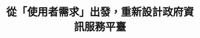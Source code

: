 ---
id: "71"
lang: zh-tw
publish: "TRUE"
description: 「海域遊憩活動一站式資訊平臺使用者需求探詢」部會自提案
selected: "FALSE"
blog_selected: "FALSE"
thumbnail: https://cm.pdis.tw/images/post/10WrxhAWDosHxlOz_aexwLVl2VkCOprzh.jpg
cover: https://youtu.be/2TCoZ7kJ6zo
title: 從「使用者需求」出發，重新設計政府資訊服務平臺
introduction:
  content: >-
    繼去年行政院「向山致敬」的政策討論後，今年行政院持續推動「向海致敬」的政策。
    本次協作會議聚焦在探詢「資訊」的使用者需求，透過11場深度訪談、協作會議的議題盤點，以及邀請各方利害關係人進行面對面的討論，來聚焦海域遊憩活動一站式資訊平臺的「使用者需求」，提供以「使用者為中心」的政府數位服務。 

    協作會議中，除了在上半場藉由部會簡報和心智圖盤點與海相關的遊憩使用者經驗及需求外，下半場的小組討論著重下列核心問題：「如何以不同海洋使用情境來細探使用者資訊需求並討論實行方法？」會議中各方利害關係人，透過進一步的經驗交流與腦力激盪，共同討論出具體方案，並在會中分享彼此的成果。海洋委員會針對協作會議所討論出的方案研擬短中長期執行計畫。後續將持續進行海域遊憩活動一站式資訊平臺的優化。
  image: https://cm.pdis.tw/images/post/1izjfvdkRSzeItYM_5t7G2akz0o6I6W_u.jpg
color: blue
join:
  type: 部
  title: 「向海致敬政策」，歡迎您提供建議與看法！
  link: https://join.gov.tw/policies/detail/cf334ecf-b017-464f-a1ab-4d225aa8ab55
  image: https://cm.pdis.tw/images/post/1MEpVrvFIVStiI_ih1RD0Sbf0_zeVSoay.jpg
layout: post
departments:
  - 海委會
tags:
  - 數位服務
  - 休閒
  - 公私協力
embed:
  agenda_book:
    links:
      - https://issuu.com/pdis.tw/docs/____-____________________________71_____
  mind_map:
    links:
      - https://miro.com/app/live-embed/o9J_koT0vns=/?moveToViewport=133,1778,11810,6655&embedAutoplay=true
  ministry_slide:
    links:
      - https://issuu.com/pdis.tw/docs/__20200821___________
  host_slide:
    links:
      - https://issuu.com/pdis.tw/docs/_______________________
  live:
    links:
      - https://www.youtube.com/watch?v=iGK8-Hi5EP0
  transcript:
    links:
      - https://sayit.pdis.nat.gov.tw/2020-08-21-%E9%96%8B%E6%94%BE%E6%94%BF%E5%BA%9C%E7%AC%AC71%E6%AC%A1%E5%8D%94%E4%BD%9C%E6%9C%83%E8%AD%B0
pictures:
  - https://cm.pdis.tw/images/post/1AKebKK-ACmBgPic9bJfkryq0NADSncmF.jpg
  - https://cm.pdis.tw/images/post/1BXsFBf4kTfNxM56s1H0LAVpIdXYxsKf0.jpg
  - https://cm.pdis.tw/images/post/1fHKj3v9djhonMtRSDgugDbTAOyuCVTLJ.jpg
  - https://cm.pdis.tw/images/post/1jAyUEJJYyniUG5E0TVpEUhdCwQSDf_hW.jpg
  - ""
---
